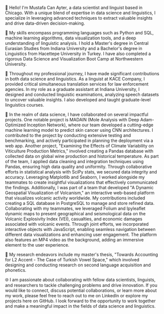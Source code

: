 👋 Hello! I'm Mustafa Can Ayter, a data scientist and linguist based in Chicago. With a unique blend of expertise in data science and linguistics, I specialize in leveraging advanced techniques to extract valuable insights and drive data-driven decision-making.

🌟 My skills encompass programming languages such as Python and SQL, machine learning algorithms, data visualization tools, and a deep understanding of linguistic analysis. I hold a Master's degree in Central Eurasian Studies from Indiana University and a Bachelor's degree in Linguistics from Hacettepe University in Turkey. I have also completed a rigorous Data Science and Visualization Boot Camp at Northwestern University.

💼 Throughout my professional journey, I have made significant contributions in both data science and linguistics. As a linguist at KACE Company, I provided critical simultaneous translation services for law enforcement agencies. In my role as a graduate assistant at Indiana University, I designed and conducted linguistic examinations, analyzing speech datasets to uncover valuable insights. I also developed and taught graduate-level linguistics courses.

🚀 In the realm of data science, I have collaborated on several impactful projects. One notable project is MADAIN (Mole Analysis with Deep Adam-Optimized Inception Network), where our team developed a cutting-edge machine learning model to predict skin cancer using CNN architectures. I contributed to the project by conducting extensive testing and benchmarking, and actively participated in planning the deployment via a web app. Another project, "Examining the Effects of Climate Variability on Viticulture Production Metrics," involved creating a Pandas database with collected data on global wine production and historical temperature. As part of the team, I applied data cleaning and integration techniques using Pandas, ensuring high data quality and uniformity. Through collaborative efforts in statistical analysis with SciPy stats, we secured data integrity and accuracy. Leveraging Matplotlib and Seaborn, I worked alongside my teammates to create insightful visualizations that effectively communicated the findings. Additionally, I was part of a team that developed "A Dynamic Geospatial Visualization of Volcanism," an interactive web-based platform that visualizes volcanic activity worldwide. My contributions included creating a SQL database in PostgreSQL to manage and store refined data. Collaborating with my teammates, we leveraged Folium and Ipyleaflet dynamic maps to present geographical and seismological data on the Volcanic Explosivity Index (VEI), casualties, and economic damages associated with volcanic events. Through joint efforts, we incorporated interactive objects with JavaScript, enabling seamless navigation between different data visualizations and enhancing user engagement. The platform also features an MP4 video as the background, adding an immersive element to the user experience.

🔬 My research endeavors include my master's thesis, "Towards Accounting for L2 Accent - The Case of Turkish Vowel Space," which involved designing and conducting research on second language acquisition and phonetics.

🌐 I am passionate about collaborating with fellow data scientists, linguists, and researchers to tackle challenging problems and drive innovation. If you would like to connect, discuss potential collaborations, or learn more about my work, please feel free to reach out to me on LinkedIn or explore my projects here on GitHub. I look forward to the opportunity to work together and make a meaningful impact in the fields of data science and linguistics.
